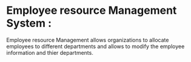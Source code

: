 # Employee resource Management System :
 Employee resource Management allows organizations to allocate employees to different departments and allows to modify the employee information and thier departments.

